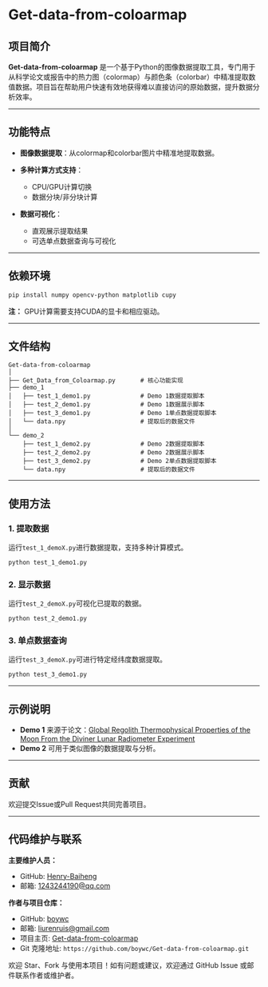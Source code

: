 # Get-data-from-coloarmap

## 项目简介

**Get-data-from-coloarmap** 是一个基于Python的图像数据提取工具，专门用于从科学论文或报告中的热力图（colormap）与颜色条（colorbar）中精准提取数值数据。项目旨在帮助用户快速有效地获得难以直接访问的原始数据，提升数据分析效率。

---

## 功能特点

* **图像数据提取**：从colormap和colorbar图片中精准地提取数据。
* **多种计算方式支持**：

  * CPU/GPU计算切换
  * 数据分块/非分块计算
* **数据可视化**：

  * 直观展示提取结果
  * 可选单点数据查询与可视化

---

## 依赖环境

```bash
pip install numpy opencv-python matplotlib cupy
```

**注：** GPU计算需要支持CUDA的显卡和相应驱动。

---

## 文件结构

```
Get-data-from-coloarmap
│
├── Get_Data_from_Coloarmap.py       # 核心功能实现
├── demo_1
│   ├── test_1_demo1.py              # Demo 1数据提取脚本
│   ├── test_2_demo1.py              # Demo 1数据展示脚本
│   ├── test_3_demo1.py              # Demo 1单点数据提取脚本
│   └── data.npy                     # 提取后的数据文件
│
└── demo_2
    ├── test_1_demo2.py              # Demo 2数据提取脚本
    ├── test_2_demo2.py              # Demo 2数据展示脚本
    ├── test_3_demo2.py              # Demo 2单点数据提取脚本
    └── data.npy                     # 提取后的数据文件
```

---

## 使用方法

### 1. 提取数据

运行`test_1_demoX.py`进行数据提取，支持多种计算模式。

```bash
python test_1_demo1.py
```

### 2. 显示数据

运行`test_2_demoX.py`可视化已提取的数据。

```bash
python test_2_demo1.py
```

### 3. 单点数据查询

运行`test_3_demoX.py`可进行特定经纬度数据提取。

```bash
python test_3_demo1.py
```

---

## 示例说明

* **Demo 1** 来源于论文：[Global Regolith Thermophysical Properties of the Moon From the Diviner Lunar Radiometer Experiment](https://agupubs.onlinelibrary.wiley.com/doi/full/10.1002/2017JE005387)
* **Demo 2** 可用于类似图像的数据提取与分析。

---

## 贡献

欢迎提交Issue或Pull Request共同完善项目。

---


## 代码维护与联系

**主要维护人员：**

* GitHub: [Henry-Baiheng](https://github.com/Henry-Baiheng)
* 邮箱: [1243244190@qq.com](mailto:1243244190@qq.com)

**作者与项目仓库：**

* GitHub: [boywc](https://github.com/boywc)
* 邮箱: [liurenruis@gmail.com](mailto:liurenruis@gmail.com)
* 项目主页: [Get-data-from-coloarmap](https://github.com/boywc/Get-data-from-coloarmap.git)
* Git 克隆地址: `https://github.com/boywc/Get-data-from-coloarmap.git`

欢迎 Star、Fork 与使用本项目！如有问题或建议，欢迎通过 GitHub Issue 或邮件联系作者或维护者。
